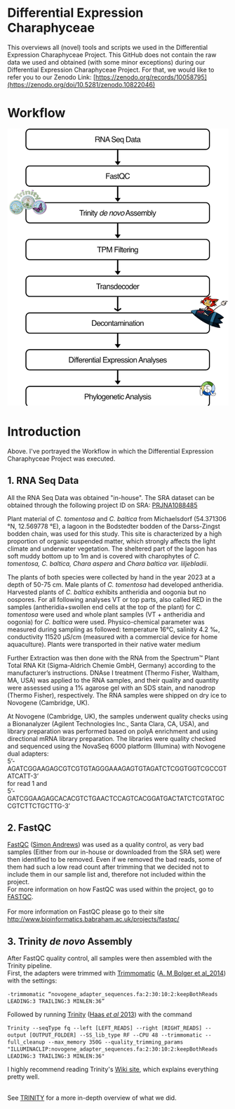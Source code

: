 # Differential Expression Charaphyceae
This overviews all (novel) tools and scripts we used in the Differential Expression Charaphyceae Project.
This GitHub does not contain the raw data we used and obtained (with some minor exceptions) during our Differential Expression Charaphyceae Project. For that, we would like to refer you to our Zenodo Link: [https://zenodo.org/records/10058795](https://zenodo.org/doi/10.5281/zenodo.10822046)


# Workflow
![alt_text](Sources/Images/Chara_FlowChart_1000x.png?raw=True "Pipeline")

# Introduction
Above. I've portrayed the Workflow in which the Differential Expression Charaphyceae Project was executed.

## 1. RNA Seq Data
All the RNA Seq Data was obtained "in-house". The SRA dataset can be obtained through the following project ID on SRA: [PRJNA1088485](https://www.ncbi.nlm.nih.gov/bioproject/PRJNA1088485)

Plant material of _C. tomentosa_ and _C. baltica_ from Michaelsdorf (54.371306 °N, 12.569778 °E), a lagoon in the Bodstedter bodden of the Darss-Zingst bodden chain, was used for this study. This site is characterized by a high proportion of organic suspended matter, which strongly affects the light climate and underwater vegetation. The sheltered part of the lagoon has soft muddy bottom up to 1m and is covered with charophytes of _C. tomentosa, C. baltica, Chara aspera_ and _Chara baltica var. liljebladii_.

The plants of both species were collected by hand in the year 2023 at a depth of 50-75 cm. Male plants of _C. tomentosa_ had developed antheridia. Harvested plants of _C. baltica_ exhibits antheridia and oogonia but no oospores. For all following analyses VT or top parts, also called RED in the samples (antheridia+swollen end cells at the top of the plant) for _C. tomentosa_ were used and whole plant samples (VT + antheridia and oogonia) for _C. baltica_ were used. Physico-chemical parameter was measured during sampling as followed: temperature 16°C, salinity 4.2 ‰, conductivity 11520 μS/cm (measured with a commercial device for home aquaculture). Plants were transported in their native water medium

Further Extraction was then done with the RNA from the Spectrum™ Plant Total RNA Kit (Sigma-Aldrich Chemie GmbH, Germany) according to the manufacturer’s instructions. DNAse I treatment (Thermo Fisher, Waltham, MA, USA) was applied to the RNA samples, and their quality and quantity were assessed using a 1% agarose gel with an SDS stain, and nanodrop (Thermo Fisher), respectively. The RNA samples were shipped on dry ice to Novogene (Cambridge, UK).

At Novogene (Cambridge, UK), the samples underwent quality checks using a Bionanalyzer (Agilent Technologies Inc., Santa Clara, CA, USA), and library preparation was performed based on polyA enrichment and using directional mRNA library preparation. The libraries were quality checked and sequenced using the NovaSeq 6000 platform (Illumina) with Novogene dual adapters: <br/>5’- AGATCGGAAGAGCGTCGTGTAGGGAAAGAGTGTAGATCTCGGTGGTCGCCGTATCATT-3’ <br/>for read 1 and <br/>5’- GATCGGAAGAGCACACGTCTGAACTCCAGTCACGGATGACTATCTCGTATGCCGTCTTCTGCTTG-3’

## 2. FastQC
[FastQC](https://github.com/s-andrews/FastQC) ([Simon Andrews](https://www.bioinformatics.babraham.ac.uk/projects/fastqc/)) was used as a quality control, as very bad samples (Either from our in-house or downloaded from the SRA set) were then identified to be removed. Even if we removed the bad reads, some of them had such a low read count after trimming that we decided not to include them in our sample list and, therefore not included within the project. <br/>For more information on how FastQC was used within the project, go to [FASTQC](Scripts/01_FastQC).</br></br> For more information on FastQC please go to their site http://www.bioinformatics.babraham.ac.uk/projects/fastqc/


## 3. Trinity *de novo* Assembly
After FastQC quality control, all samples were then assembled with the Trinity pipeline. <br/>First, the adapters were trimmed with [Trimmomatic](https://github.com/usadellab/Trimmomatic) ([A. M Bolger et al_2014](https://academic.oup.com/bioinformatics/article/30/15/2114/2390096)) with the settings:
```
-trimmomatic “novogene_adapter_sequences.fa:2:30:10:2:keepBothReads LEADING:3 TRAILING:3 MINLEN:36”
```

Followed by running [Trinity](https://github.com/trinityrnaseq/trinityrnaseq) ([Haas *et al* 2013](https://www.nature.com/articles/nprot.2013.084)) with the command 
```
Trinity --seqType fq --left [LEFT_READS] --right [RIGHT_READS] --output [OUTPUT_FOLDER] --SS_lib_type RF --CPU 48 --trimmomatic --full_cleanup --max_memory 350G --quality_trimming_params  "ILLUMINACLIP:novogene_adapter_sequences.fa:2:30:10:2:keepBothReads LEADING:3 TRAILING:3 MINLEN:36"
```
I highly recommend reading Trinity's [Wiki site](https://github.com/trinityrnaseq/trinityrnaseq/wiki), which explains everything pretty well.<br/><br/>

See [TRINITY](Scripts/02_Trinity) for a more in-depth overview of what we did.
